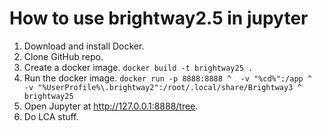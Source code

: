 # How to use brightway2.5 in jupyter
1. Download and install Docker.
2. Clone GitHub repo.
3. Create a docker image.
```docker build -t brightway25 .```
4. Run the docker image.
```docker run -p 8888:8888 ^  -v "%cd%":/app ^  -v "%UserProfile%\.brightway2":/root/.local/share/Brightway3 ^  brightway25```
5. Open Jupyter at http://127.0.0.1:8888/tree.
6. Do LCA stuff.